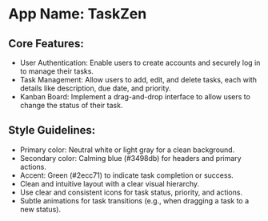 # **App Name**: TaskZen

## Core Features:

- User Authentication: Enable users to create accounts and securely log in to manage their tasks.
- Task Management: Allow users to add, edit, and delete tasks, each with details like description, due date, and priority.
- Kanban Board: Implement a drag-and-drop interface to allow users to change the status of their task.

## Style Guidelines:

- Primary color: Neutral white or light gray for a clean background.
- Secondary color: Calming blue (#3498db) for headers and primary actions.
- Accent: Green (#2ecc71) to indicate task completion or success.
- Clean and intuitive layout with a clear visual hierarchy.
- Use clear and consistent icons for task status, priority, and actions.
- Subtle animations for task transitions (e.g., when dragging a task to a new status).